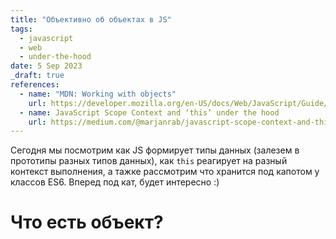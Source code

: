 ```yaml
---
title: "Объективно об объектах в JS"
tags:
  - javascript
  - web
  - under-the-hood
date: 5 Sep 2023
_draft: true
references:
  - name: "MDN: Working with objects"
    url: https://developer.mozilla.org/en-US/docs/Web/JavaScript/Guide/Working_with_objects
  - name: JavaScript Scope Context and ‘this’ under the hood
    url: https://medium.com/@marjanrab/javascript-scope-context-and-this-under-the-hood-43c32033c9f9
---
```


Сегодня мы посмотрим как JS формирует типы данных (залезем в прототипы разных
типов данных), как `this` реагирует на разный контекст выполнения, а тажке рассмотрим
что хранится под капотом у классов ES6. Вперед под кат, будет интересно :)

# Что есть объект?

